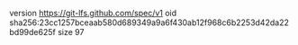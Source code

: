 version https://git-lfs.github.com/spec/v1
oid sha256:23cc1257bceaab580d689349a9a6f430ab12f968c6b2253d42da22bd99de625f
size 97
